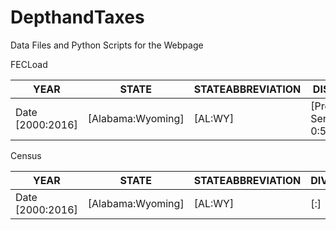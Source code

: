 # DepthandTaxes
Data Files and Python Scripts for the Webpage

FECLoad

| YEAR | STATE | STATEABBREVIATION | DISTRICT | FECID | INCUMBENTINDICATOR | CANDIDATENAME | PARTY | PRIMARYVOTES | RUNOFFVOTES | GENERALVOTES | GERUNOFFELECTIONVOTES | GENERALELECTIONDATE | PRIMARYDATE |
| --- | --- | --- | --- | --- | --- | --- | --- | --- | --- | --- | --- | --- | --- |
| Date [2000:2016] | [Alabama:Wyoming]  | [AL:WY] |  [President, Senator, 0:52] | Categorical | Binary | Categorical | Categorical | INT | INT | INT | INT | Date | Date

Census

| YEAR | STATE | STATEABBREVIATION | DIVISION | WHITE | BLACK | HISPANIC | ASIAN | NATIVE | HAWAIIAN | MIXED |
| --- | --- | --- | --- | --- | --- | --- | --- | --- | --- | --- |
| Date [2000:2016] | [Alabama:Wyoming]  | [AL:WY] | [:] | INT | INT| INT | INT | INT | INT | INT |
